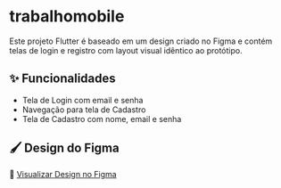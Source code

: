 # trabalhomobile


Este projeto Flutter é baseado em um design criado no Figma e contém telas de login e registro com layout visual idêntico ao protótipo.

## ✨ Funcionalidades

- Tela de Login com email e senha
- Navegação para tela de Cadastro
- Tela de Cadastro com nome, email e senha

## 🖌️ Design do Figma

🔗 [Visualizar Design no Figma](https://www.figma.com/design/chkQQhfTZi1repNx3xG2f0/Untitled?node-id=0-1&p=f&t=QY5LWsXGkwKFUkaC-0)

